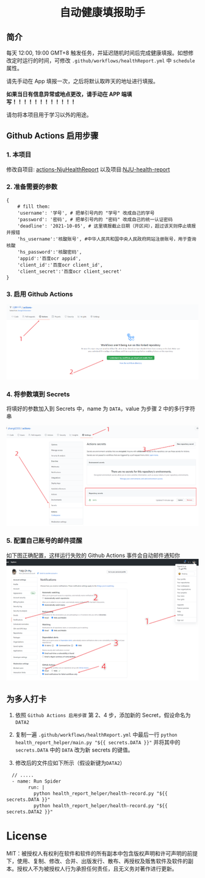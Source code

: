 <div align="center">
<h1 align="center">自动健康填报助手</h1>
</div>

## 简介

每天 12:00, 19:00 GMT+8 触发任务，并延迟随机时间后完成健康填报。如想修改定时运行的时间，可修改 `.github/workflows/healthReport.yml` 中 `schedule` 属性。

请先手动在 App 填报一次，之后将默认取昨天的地址进行填报。

**如果当日有信息异常或地点更改，请手动在 APP 端填写！！！！！！！！！！！！**

请勿将本项目用于学习以外的用途。

## Github Actions 启用步骤

### 1. 本项目

修改自项目: [actions-NjuHealthReport](https://github.com/zhangt2333/actions-NjuHealthReport)
以及项目:[NJU-health-report](https://github.com/kottory/NJU-health-report)

### 2. 准备需要的参数

```
{
    # fill them:
    'username': '学号', # 把单引号内的 "学号" 改成自己的学号
    'password': '密码', # 把单引号内的 "密码" 改成自己的统一认证密码
    'deadline': '2021-10-05', # 这里填报截止日期（开区间），超过该天则停止填报并报错
    'hs_username':'核酸账号', #中华人民共和国中央人民政府网站注册账号，用于查询核酸
    'hs_password':'核酸密码',
    'appid':'百度ocr appid',
    'client_id':'百度ocr client_id',
    'client_secret':'百度ocr client_secret'
}
```

### 3. 启用 Github Actions

![image-20210216140844300](README/image-20210216140844300.png)

### 4. 将参数填到 Secrets

将填好的参数加入到 Secrets 中，name 为 `DATA`，value 为步骤 2 中的多行字符串

![image-20210216140557947](README/image-20210216140557947.png)

### 5. 配置自己账号的邮件提醒

如下图正确配置，这样运行失败的 Github Actions 事件会自动邮件通知你
![](README/img5.png)

## 为多人打卡

1. 依照 `Github Actions 启用步骤` 第 2、4 步，添加新的 Secret，假设命名为 `DATA2`  

2. 复制一遍 `.github/workflows/healthReport.yml` 中最后一行 `python health_report_helper/main.py "${{ secrets.DATA }}"` 并将其中的 `secrets.DATA` 中的 `DATA` 改为新 secrets 的键值。

3. 修改后的文件应如下所示（假设新键为`DATA2`）

```
  // .....
  - name: Run Spider
        run: |
          python health_report_helper/health-record.py "${{ secrets.DATA }}"
          python health_report_helper/health-record.py "${{ secrets.DATA2 }}"
```

# License

MIT：被授权人有权利在软件和软件的所有副本中包含版权声明和许可声明的前提下，使用、复制、修改、合并、出版发行、散布、再授权及贩售软件及软件的副本。授权人不为被授权人行为承担任何责任，且无义务对著作进行更新。
